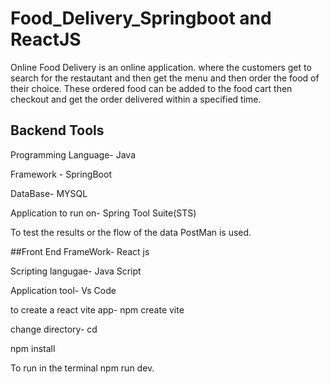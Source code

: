 # Food_Delivery_Springboot and ReactJS

Online Food Delivery is an online application. where the customers get to search for the restautant and then get the menu and then order the food of 
their choice. 
These ordered food can be added to the food cart then checkout and get the order delivered within a specified time.

## Backend Tools 

Programming Language- Java

Framework - SpringBoot

DataBase- MYSQL

Application to run on- Spring Tool Suite(STS)

To test the results or the flow of the data PostMan is used.

##Front End
FrameWork- React js

Scripting langugae- Java Script

Application tool- Vs Code

to create a react vite app- npm create vite <app-name> 

change directory- cd <app-name>

npm install

To run in the terminal npm run dev.

